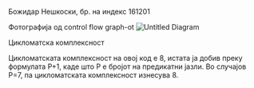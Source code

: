 Божидар Нешкоски, бр. на индекс 161201

Фотографија од control flow graph-ot
![Untitled Diagram](https://github.com/BoshkoN30/SI_2023_lab2_-161201/assets/29803467/d55a7c14-fac7-40ae-9779-fb1a354ef875)

Цикломатска комплексност

Цикломатската комплексност на овој код е 8, истата ја добив преку формулата P+1, каде што P е бројот на предикатни јазли. Во случајoв P=7, па цикломатската комплексност изнесува 8.
